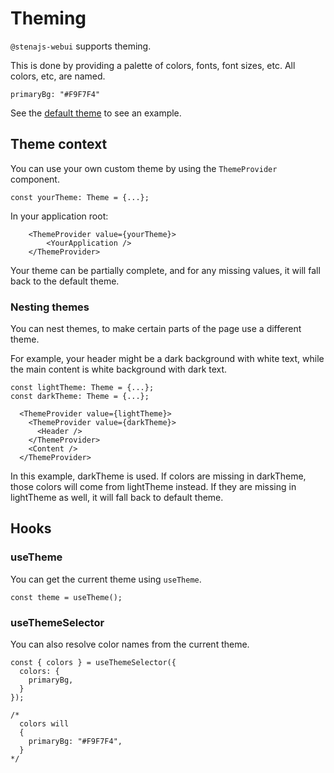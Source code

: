 # Theming

`@stenajs-webui` supports theming.

This is done by providing a palette of colors, fonts, font sizes, etc.
All colors, etc, are named.

```
primaryBg: "#F9F7F4"
```

See the [default theme](DefaultTheme.ts) to see an example.

## Theme context

You can use your own custom theme by using the `ThemeProvider` component.

```
const yourTheme: Theme = {...};
```

In your application root:

```
    <ThemeProvider value={yourTheme}>
        <YourApplication />
    </ThemeProvider>
```

Your theme can be partially complete, and for any missing values, it will fall
back to the default theme.

### Nesting themes

You can nest themes, to make certain parts of the page use a different theme.

For example, your header might be a dark background with white text,
while the main content is white background with dark text.

```
const lightTheme: Theme = {...};
const darkTheme: Theme = {...};
```

```
  <ThemeProvider value={lightTheme}>
    <ThemeProvider value={darkTheme}>
      <Header />
    </ThemeProvider>
    <Content />
  </ThemeProvider>
```

In this example, darkTheme is used.
If colors are missing in darkTheme, those colors will come from lightTheme instead.
If they are missing in lightTheme as well, it will fall back to default theme.

## Hooks

### useTheme

You can get the current theme using `useTheme`.

```
const theme = useTheme();
```

### useThemeSelector

You can also resolve color names from the current theme.

```
const { colors } = useThemeSelector({
  colors: {
    primaryBg,
  }
});

/* 
  colors will
  {
    primaryBg: "#F9F7F4",
  }
*/ 
```
